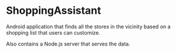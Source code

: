# ShoppingAssistant

Android application that finds all the stores in the vicinity based on a shopping list that users can customize. 

Also contains a Node.js server that serves the data.
